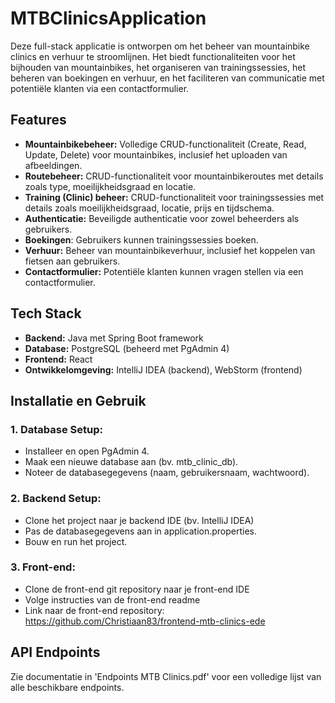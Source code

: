 # **MTBClinicsApplication**

Deze full-stack applicatie is ontworpen om het beheer van mountainbike clinics en verhuur te stroomlijnen. Het biedt functionaliteiten voor het bijhouden van mountainbikes, het organiseren van trainingssessies, het beheren van boekingen en verhuur, en het faciliteren van communicatie met potentiële klanten via een contactformulier.

## Features
+ **Mountainbikebeheer:** Volledige CRUD-functionaliteit (Create, Read, Update, Delete) voor mountainbikes, inclusief het uploaden van afbeeldingen.
+ **Routebeheer:** CRUD-functionaliteit voor mountainbikeroutes met details zoals type, moeilijkheidsgraad en locatie.
+ **Training (Clinic) beheer:** CRUD-functionaliteit voor trainingssessies met details zoals moeilijkheidsgraad, locatie, prijs en tijdschema.
+ **Authenticatie:** Beveiligde authenticatie voor zowel beheerders als gebruikers.
+ **Boekingen**: Gebruikers kunnen trainingssessies boeken.
+ **Verhuur:** Beheer van mountainbikeverhuur, inclusief het koppelen van fietsen aan gebruikers.
+ **Contactformulier:** Potentiële klanten kunnen vragen stellen via een contactformulier.

## Tech Stack
+ **Backend:** Java met Spring Boot framework
+ **Database:** PostgreSQL (beheerd met PgAdmin 4)
+ **Frontend:** React
+ **Ontwikkelomgeving:** IntelliJ IDEA (backend), WebStorm (frontend)

## Installatie en Gebruik

### 1. Database Setup:

+ Installeer en open PgAdmin 4.
+ Maak een nieuwe database aan (bv. mtb_clinic_db).
+ Noteer de databasegegevens (naam, gebruikersnaam, wachtwoord).

### 2. Backend Setup:

+ Clone het project naar je backend IDE (bv. IntelliJ IDEA)
+ Pas de databasegegevens aan in application.properties.
+ Bouw en run het project.

### 3. Front-end:

+ Clone de front-end git repository naar je front-end IDE
+ Volge instructies van de front-end readme
+ Link naar de front-end repository: https://github.com/Christiaan83/frontend-mtb-clinics-ede
  

## API Endpoints
Zie documentatie in 'Endpoints MTB Clinics.pdf' voor een volledige lijst van alle beschikbare endpoints.
